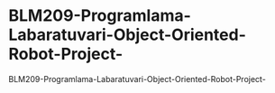 # BLM209-Programlama-Labaratuvari-Object-Oriented-Robot-Project-

BLM209-Programlama-Labaratuvari-Object-Oriented-Robot-Project-
